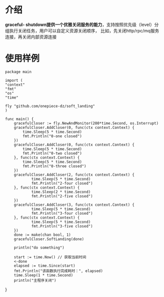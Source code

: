 # 介绍
**graceful- shutdown提供一个优雅关闭服务的能力**，支持按照优先级（level）分组执行关闭任务，用户可以自定义资源关闭顺序，
比如，先关闭http/rpc/mq服务连接，再关闭内部资源连接

# 使用样例
    package main

    import (
    "context"
    "fmt"
    "os"
    "time"

	fly "github.com/onepiece-dz/soft_landing"
    )

    func main() {
        gracefulCloser := fly.NewAndMonitor(200*time.Second, os.Interrupt)
        gracefulCloser.AddCloser(0, func(ctx context.Context) {
            time.Sleep(5 * time.Second)
            fmt.Println("0-one closed")
        })
        gracefulCloser.AddCloser(0, func(ctx context.Context) {
            time.Sleep(5 * time.Second)
            fmt.Println("0-two closed")
        }, func(ctx context.Context) {
            time.Sleep(5 * time.Second)
            fmt.Println("0-three closed")
        })
        gracefulCloser.AddCloser(2, func(ctx context.Context) {
                time.Sleep(5 * time.Second)
                fmt.Println("2-four closed")
        }, func(ctx context.Context) {
                time.Sleep(2 * time.Second)
                fmt.Println("2-five closed")
        })
        gracefulCloser.AddCloser(3, func(ctx context.Context) {
                time.Sleep(5 * time.Second)
                fmt.Println("3-four closed")
        }, func(ctx context.Context) {
                time.Sleep(5 * time.Second)
                fmt.Println("3-five closed")
        })
        done := make(chan bool, 1)
        gracefulCloser.SoftLanding(done)

	    println("do something")

	    start := time.Now() // 获取当前时间
	    <-done
	    elapsed := time.Since(start)
	    fmt.Println("该函数执行完成耗时：", elapsed)
	    time.Sleep(1 * time.Second)
	    println("主程序关闭")
}
